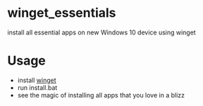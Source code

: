 # winget_essentials
install all essential apps on new Windows 10 device using winget

# Usage

* install [winget](https://github.com/microsoft/winget-cli)
* run install.bat
* see the magic of installing all apps that you love in a blizz